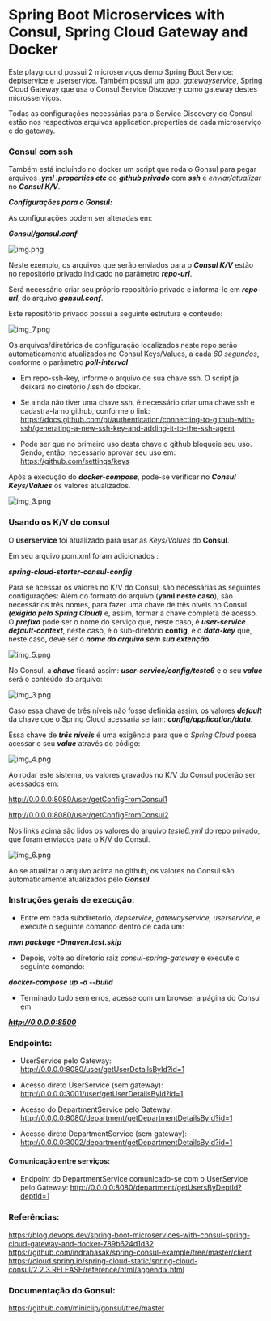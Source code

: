 # Spring Boot Microservices with Consul, Spring Cloud Gateway and Docker

Este playground possui 2 microserviços demo Spring Boot Service: deptservice e userservice.
Também possui um app, *gatewayservice*, Spring Cloud Gateway que usa o Consul Service Discovery como gateway
destes microsserviços.

Todas as configurações necessárias para o Service Discovery do Consul estão nos respectivos arquivos
application.properties de cada microserviço e do gateway.

### Gonsul com ssh

Também está incluíndo no docker um script que roda o Gonsul
para pegar arquivos ***.yml .properties etc*** do ***github privado*** com ***ssh*** e *enviar/atualizar* no ***Consul K/V***.

***Configurações para o Gonsul:***

As configurações podem ser alteradas em:

***Gonsul/gonsul.conf***

![img.png](img.png)


Neste exemplo, os arquivos que serão enviados para o ***Consul K/V*** estão no repositório privado indicado no parâmetro ***repo-url***.

Será necessário criar seu próprio repositório privado e informa-lo em ***repo-url***, do arquivo ***gonsul.conf***.

Este repositório privado possui a seguinte estrutura e conteúdo:

![img_7.png](img_7.png)

Os arquivos/diretórios de configuração localizados neste repo serão automaticamente
atualizados no Consul Keys/Values, a cada *60 segundos*, conforme o parâmetro ***poll-interval***.

* Em repo-ssh-key, informe o arquivo de sua chave ssh. O script ja deixará no diretório /.ssh do docker.

* Se ainda não tiver uma chave ssh, é necessário criar uma chave ssh e cadastra-la no github, conforme o link: https://docs.github.com/pt/authentication/connecting-to-github-with-ssh/generating-a-new-ssh-key-and-adding-it-to-the-ssh-agent

* Pode ser que no primeiro uso desta chave o github bloqueie seu uso. Sendo, então, necessário aprovar seu uso em: https://github.com/settings/keys


Após a execução do ***docker-compose***, pode-se verificar no ***Consul Keys/Values*** os valores atualizados.

![img_3.png](img_3.png)

### Usando os K/V do consul

O **userservice** foi atualizado para usar as *Keys/Values* do **Consul**.

Em seu arquivo pom.xml foram adicionados :

***spring-cloud-starter-consul-config***

Para se acessar os valores no K/V do Consul, são necessárias as seguintes configurações:
Além do formato do arquivo (**yaml neste caso**), são necessários três nomes, para fazer uma chave de três níveis no Consul 
***(exigido pelo Spring Cloud)*** e, assim, formar a chave completa de acesso. O ***prefixo*** pode ser o nome do serviço
que, neste caso, é ***user-service***.  ***default-context***, neste caso, é o sub-diretório **config**, e o 
***data-key*** que, neste caso, deve ser o ***nome do arquivo sem sua extenção***.

![img_5.png](img_5.png)

No Consul, a ***chave*** ficará assim: ***user-service/config/teste6*** e o seu ***value*** será o conteúdo do arquivo:

![img_3.png](img_3.png)

Caso essa chave de três níveis não fosse definida assim, os valores ***default*** da chave que o Spring Cloud acessaria 
seriam: ***config/application/data***.

Essa chave de ***três níveis*** é uma exigência para que o *Spring Cloud* possa acessar o seu ***value*** através do código:

![img_4.png](img_4.png)

Ao rodar este sistema, os valores gravados no K/V do Consul poderão ser acessados em:

http://0.0.0.0:8080/user/getConfigFromConsul1

http://0.0.0.0:8080/user/getConfigFromConsul2

Nos links acima são lidos os valores do arquivo *teste6.yml* do repo privado, que foram enviados para o K/V do Consul.

![img_6.png](img_6.png)


Ao se atualizar o arquivo acima no github, os valores no Consul são automaticamente atualizados pelo ***Gonsul***.



### Instruções gerais de execução:

* Entre em cada subdiretorio, *depservice, gatewayservice, userservice*, e execute o seguinte comando dentro
de cada um:

***mvn package -Dmaven.test.skip***

* Depois, volte ao diretorio raiz *consul-spring-gateway* e execute o seguinte comando:

***docker-compose up -d --build***

* Terminado tudo sem erros, acesse com um browser a página do Consul em:

***http://0.0.0.0:8500***



### Endpoints:


* UserService pelo Gateway:
http://0.0.0.0:8080/user/getUserDetailsById?id=1
* Acesso direto UserService (sem gateway):
http://0.0.0.0:3001/user/getUserDetailsById?id=1


* Acesso do DepartmentService pelo Gateway:
http://0.0.0.0:8080/department/getDepartmentDetailsById?id=1
* Acesso direto DepartmentService (sem gateway):
  http://0.0.0.0:3002/department/getDepartmentDetailsById?id=1

#### Comunicação entre serviços:

* Endpoint do DepartmentService comunicado-se com o UserService pelo Gateway:
http://0.0.0.0:8080/department/getUsersByDeptId?deptId=1

### Referências:

https://blog.devops.dev/spring-boot-microservices-with-consul-spring-cloud-gateway-and-docker-789b624d1d32
https://github.com/indrabasak/spring-consul-example/tree/master/client
https://cloud.spring.io/spring-cloud-static/spring-cloud-consul/2.2.3.RELEASE/reference/html/appendix.html

### Documentação do Gonsul:

https://github.com/miniclip/gonsul/tree/master



